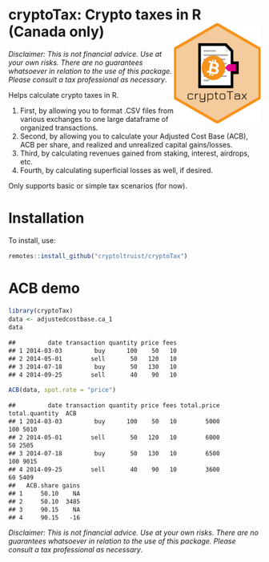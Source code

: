 
<!-- README.md is generated from README.Rmd. Please edit that file -->

# cryptoTax: Crypto taxes in R (Canada only) <img src='man/figures/logo.png' align="right" height="140" style="float:right; height:200px;" />

*Disclaimer: This is not financial advice. Use at your own risks. There
are no guarantees whatsoever in relation to the use of this package.
Please consult a tax professional as necessary*.

Helps calculate crypto taxes in R.

1.  First, by allowing you to format .CSV files from various exchanges
    to one large dataframe of organized transactions.
2.  Second, by allowing you to calculate your Adjusted Cost Base (ACB),
    ACB per share, and realized and unrealized capital gains/losses.
3.  Third, by calculating revenues gained from staking, interest,
    airdrops, etc.
4.  Fourth, by calculating superficial losses as well, if desired.

Only supports basic or simple tax scenarios (for now).

# Installation

To install, use:

``` r
remotes::install_github("cryptoltruist/cryptoTax")
```

# ACB demo

``` r
library(cryptoTax)
data <- adjustedcostbase.ca_1
data
```

    ##         date transaction quantity price fees
    ## 1 2014-03-03         buy      100    50   10
    ## 2 2014-05-01        sell       50   120   10
    ## 3 2014-07-18         buy       50   130   10
    ## 4 2014-09-25        sell       40    90   10

``` r
ACB(data, spot.rate = "price")
```

    ##         date transaction quantity price fees total.price total.quantity  ACB
    ## 1 2014-03-03         buy      100    50   10        5000            100 5010
    ## 2 2014-05-01        sell       50   120   10        6000             50 2505
    ## 3 2014-07-18         buy       50   130   10        6500            100 9015
    ## 4 2014-09-25        sell       40    90   10        3600             60 5409
    ##   ACB.share gains
    ## 1     50.10    NA
    ## 2     50.10  3485
    ## 3     90.15    NA
    ## 4     90.15   -16

*Disclaimer: This is not financial advice. Use at your own risks. There
are no guarantees whatsoever in relation to the use of this package.
Please consult a tax professional as necessary*.
